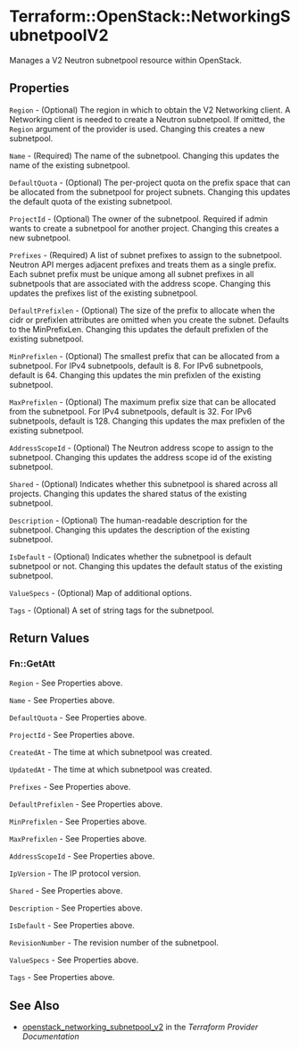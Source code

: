 # Terraform::OpenStack::NetworkingSubnetpoolV2

Manages a V2 Neutron subnetpool resource within OpenStack.

## Properties

`Region` - (Optional) The region in which to obtain the V2 Networking client.
A Networking client is needed to create a Neutron subnetpool. If omitted, the
`Region` argument of the provider is used. Changing this creates a new
subnetpool.

`Name` - (Required) The name of the subnetpool. Changing this updates the name of
the existing subnetpool.

`DefaultQuota` - (Optional) The per-project quota on the prefix space that can be
allocated from the subnetpool for project subnets. Changing this updates the
default quota of the existing subnetpool.

`ProjectId` - (Optional) The owner of the subnetpool. Required if admin wants to
create a subnetpool for another project. Changing this creates a new subnetpool.

`Prefixes` - (Required) A list of subnet prefixes to assign to the subnetpool.
Neutron API merges adjacent prefixes and treats them as a single prefix. Each
subnet prefix must be unique among all subnet prefixes in all subnetpools that
are associated with the address scope. Changing this updates the prefixes list
of the existing subnetpool.

`DefaultPrefixlen` - (Optional) The size of the prefix to allocate when the cidr
or prefixlen attributes are omitted when you create the subnet. Defaults to the
MinPrefixLen. Changing this updates the default prefixlen of the existing
subnetpool.

`MinPrefixlen` - (Optional) The smallest prefix that can be allocated from a
subnetpool. For IPv4 subnetpools, default is 8. For IPv6 subnetpools, default
is 64. Changing this updates the min prefixlen of the existing subnetpool.

`MaxPrefixlen` - (Optional) The maximum prefix size that can be allocated from
the subnetpool. For IPv4 subnetpools, default is 32. For IPv6 subnetpools,
default is 128. Changing this updates the max prefixlen of the existing
subnetpool.

`AddressScopeId` - (Optional) The Neutron address scope to assign to the
subnetpool. Changing this updates the address scope id of the existing
subnetpool.

`Shared` - (Optional) Indicates whether this subnetpool is shared across
all projects. Changing this updates the shared status of the existing
subnetpool.

`Description` - (Optional) The human-readable description for the subnetpool.
Changing this updates the description of the existing subnetpool.

`IsDefault` - (Optional) Indicates whether the subnetpool is default
subnetpool or not. Changing this updates the default status of the existing
subnetpool.

`ValueSpecs` - (Optional) Map of additional options.

`Tags` - (Optional) A set of string tags for the subnetpool.


## Return Values

### Fn::GetAtt

`Region` - See Properties above.

`Name` - See Properties above.

`DefaultQuota` - See Properties above.

`ProjectId` - See Properties above.

`CreatedAt` - The time at which subnetpool was created.

`UpdatedAt` - The time at which subnetpool was created.

`Prefixes` - See Properties above.

`DefaultPrefixlen` - See Properties above.

`MinPrefixlen` - See Properties above.

`MaxPrefixlen` - See Properties above.

`AddressScopeId` - See Properties above.

`IpVersion` - The IP protocol version.

`Shared` - See Properties above.

`Description` - See Properties above.

`IsDefault` - See Properties above.

`RevisionNumber` - The revision number of the subnetpool.

`ValueSpecs` - See Properties above.

`Tags` - See Properties above.

## See Also

* [openstack_networking_subnetpool_v2](https://www.terraform.io/docs/providers/openstack/r/networking_subnetpool_v2.html) in the _Terraform Provider Documentation_